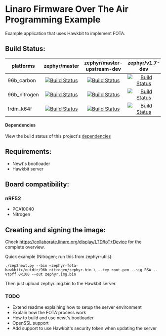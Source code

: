 # Linaro Firmware Over The Air Programming Example

Example application that uses Hawkbit to implement FOTA.

## Build Status:
| platforms | zephyr/master | zephyr/master-upstream-dev | zephyr/v1.7-dev |
| --- | :---: | :---: | :---: |
| 96b_carbon | [![Build Status](http://ci.linarotechnologies.org:8080/buildStatus/icon?job=linaro-dm-hawkbit-mqtt/PLATFORM=96b_carbon,ZEPHYR_SOURCE=zephyr-master)](https://ci.linarotechnologies.org/job/linaro-dm-hawkbit-mqtt/PLATFORM=96b_carbon,ZEPHYR_SOURCE=zephyr-master/) | [![Build Status](http://ci.linarotechnologies.org:8080/buildStatus/icon?job=linaro-dm-hawkbit-mqtt/PLATFORM=96b_carbon,ZEPHYR_SOURCE=zephyr-master-upstream-dev)](https://ci.linarotechnologies.org/job/linaro-dm-hawkbit-mqtt/PLATFORM=96b_carbon,ZEPHYR_SOURCE=zephyr-master-upstream-dev/) | [![Build Status](http://ci.linarotechnologies.org:8080/buildStatus/icon?job=linaro-dm-hawkbit-mqtt/PLATFORM=96b_carbon,ZEPHYR_SOURCE=v1.7-dev)](https://ci.linarotechnologies.org/job/linaro-dm-hawkbit-mqtt/PLATFORM=96b_carbon,ZEPHYR_SOURCE=v1.7-dev/) |
| 96b_nitrogen | [![Build Status](http://ci.linarotechnologies.org:8080/buildStatus/icon?job=linaro-dm-hawkbit-mqtt/PLATFORM=96b_nitrogen,ZEPHYR_SOURCE=zephyr-master)](https://ci.linarotechnologies.org/job/linaro-dm-hawkbit-mqtt/PLATFORM=96b_nitrogen,ZEPHYR_SOURCE=zephyr-master/) | [![Build Status](http://ci.linarotechnologies.org:8080/buildStatus/icon?job=linaro-dm-hawkbit-mqtt/PLATFORM=96b_nitrogen,ZEPHYR_SOURCE=zephyr-master-upstream-dev)](https://ci.linarotechnologies.org/job/linaro-dm-hawkbit-mqtt/PLATFORM=96b_nitrogen,ZEPHYR_SOURCE=zephyr-master-upstream-dev/) | [![Build Status](http://ci.linarotechnologies.org:8080/buildStatus/icon?job=linaro-dm-hawkbit-mqtt/PLATFORM=96b_nitrogen,ZEPHYR_SOURCE=v1.7-dev)](https://ci.linarotechnologies.org/job/linaro-dm-hawkbit-mqtt/PLATFORM=96b_nitrogen,ZEPHYR_SOURCE=v1.7-dev/) |
| frdm_k64f | [![Build Status](http://ci.linarotechnologies.org:8080/buildStatus/icon?job=linaro-dm-hawkbit-mqtt/PLATFORM=frdm_k64f,ZEPHYR_SOURCE=zephyr-master)](https://ci.linarotechnologies.org/job/linaro-dm-hawkbit-mqtt/PLATFORM=frdm_k64f,ZEPHYR_SOURCE=zephyr-master/) | [![Build Status](http://ci.linarotechnologies.org:8080/buildStatus/icon?job=linaro-dm-hawkbit-mqtt/PLATFORM=frdm_k64f,ZEPHYR_SOURCE=zephyr-master-upstream-dev)](https://ci.linarotechnologies.org/job/linaro-dm-hawkbit-mqtt/PLATFORM=frdm_k64f,ZEPHYR_SOURCE=zephyr-master-upstream-dev/) | [![Build Status](http://ci.linarotechnologies.org:8080/buildStatus/icon?job=linaro-dm-hawkbit-mqtt/PLATFORM=frdm_k64f,ZEPHYR_SOURCE=v1.7-dev)](https://ci.linarotechnologies.org/job/linaro-dm-hawkbit-mqtt/PLATFORM=frdm_k64f,ZEPHYR_SOURCE=v1.7-dev/) |

#### Dependencies
View the build status of this project's [dependencies](dependencies.md)

## Requirements:
  * Newt's bootloader
  * Hawkbit server

## Board compatibility:

### nRF52
  * PCA10040
  * Nitrogen

## Creating and signing the image:

Check https://collaborate.linaro.org/display/LTD/IoT+Device for
the complete overview.


Quick example (Nitrogen; run this from zephyr-utils):


`./zep2newt.py --bin <zephyr-fota-hawkbit>/outdir/96b_nitrogen/zephyr.bin \
	      --key root.pem --sig RSA --vtoff 0x100 --out zephyr.img.bin`


Then just upload zephyr.img.bin to the Hawkbit server.

### TODO
  * Extend readme explaining how to setup the server environment
  * Explain how the FOTA process work
  * How to build and use newt's bootloader
  * OpenSSL support
  * Add support to use Hawkbit's security token when updating the server
